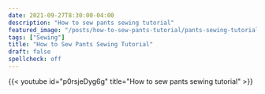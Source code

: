 ```yaml
---
date: 2021-09-27T8:30:00-04:00
description: "How to sew pants sewing tutorial"
featured_image: "/posts/how-to-sew-pants-tutorial/pants-sewing-tutorial.jpg"
tags: ["Sewing"]
title: "How to Sew Pants Sewing Tutorial"
draft: false
spellcheck: off
---
```


{{< youtube id="p0rsjeDyg6g" title="How to sew pants sewing tutorial" >}}
